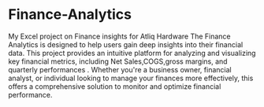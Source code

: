 # Finance-Analytics
My Excel project on Finance insights for Atliq Hardware
The Finance Analytics is designed to help users gain deep insights into their financial data. This project provides an intuitive platform for analyzing and visualizing key financial metrics, including Net Sales,COGS,gross margins, and quarterly performances . Whether you're a business owner, financial analyst, or individual looking to manage your finances more effectively, this offers a comprehensive solution to monitor and optimize financial performance.
